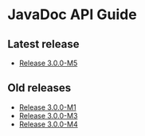 # JavaDoc API Guide

## Latest release

* [Release 3.0.0-M5](http://wattdepot.github.io/wattdepot/javadoc/3.0.0-M5/)

## Old releases

* [Release 3.0.0-M1](http://wattdepot.github.io/wattdepot/javadoc/3.0.0-M1/)
* [Release 3.0.0-M3](http://wattdepot.github.io/wattdepot/javadoc/3.0.0-M3/)
* [Release 3.0.0-M4](http://wattdepot.github.io/wattdepot/javadoc/3.0.0-M4/)

